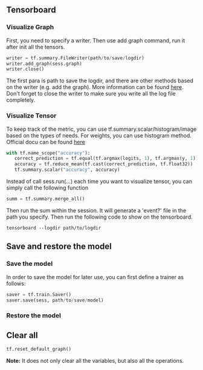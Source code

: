 ## Tensorboard
### Visualize Graph
First, you need to specify a writer. Then use add graph command, run it after init all the tensors.
```python
writer = tf.summary.FileWriter(path/to/save/logdir)
writer.add_graph(sess.graph)
writer.close()
```
 The first para is path to save the logdir, and there are other methods based on the writer (e.g. add the graph). More information can be found [here](https://www.tensorflow.org/api_docs/python/tf/summary/FileWriter). Don't forget to close the writer to make sure you write all the log file completely.
 
 ### Visualize Tensor
 To keep track of the metric, you can use tf.summary.scalar/histogram/image based on the types of needs. For weights, you can use histogram method. Official docu can be found [here](https://www.tensorflow.org/api_docs/python/tf/summary)
 ```python
with tf.name_scope("accuracy"):
    correct_prediction = tf.equal(tf.argmax(logits, 1), tf.argmax(y, 1))
    accuracy = tf.reduce_mean(tf.cast(correct_prediction, tf.float32))
    tf.summary.scalar("accuracy", accuracy)
 ```
 
 Instead of call sess.run(...) each time you want to visualize tensor, you can simply call the following function
 ```python
 summ = tf.summary.merge_all()
 ```
Then run the sum within the session. It will generate a 'event?' file in the path you specify. Then run the following code to show on the tensorboard.

```shell
tensorboard --logdir path/to/logdir 
```

## Save and restore the model
### Save the model
In order to save the model for later use, you can first define a trainer as follows:
```python
saver = tf.train.Saver()
saver.save(sess, path/to/save/model)
```

### Restore the model





## Clear all

```python
tf.reset_default_graph()
```
**Note:** It does not only clear all the variables, but also all the operations.




